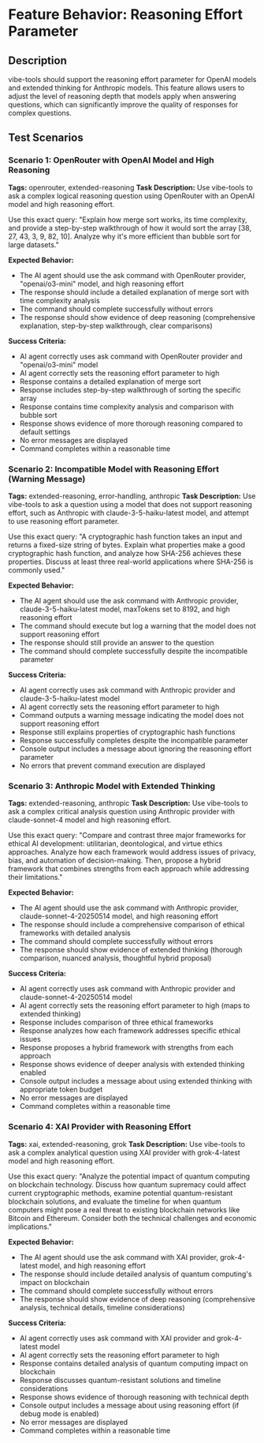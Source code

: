 # Feature Behavior: Reasoning Effort Parameter

## Description

vibe-tools should support the reasoning effort parameter for OpenAI models and extended thinking for Anthropic models. This feature allows users to adjust the level of reasoning depth that models apply when answering questions, which can significantly improve the quality of responses for complex questions.

## Test Scenarios

### Scenario 1: OpenRouter with OpenAI Model and High Reasoning

**Tags:** openrouter, extended-reasoning
**Task Description:**
Use vibe-tools to ask a complex logical reasoning question using OpenRouter with an OpenAI model and high reasoning effort.

Use this exact query: "Explain how merge sort works, its time complexity, and provide a step-by-step walkthrough of how it would sort the array [38, 27, 43, 3, 9, 82, 10]. Analyze why it's more efficient than bubble sort for large datasets."

**Expected Behavior:**

- The AI agent should use the ask command with OpenRouter provider, "openai/o3-mini" model, and high reasoning effort
- The response should include a detailed explanation of merge sort with time complexity analysis
- The command should complete successfully without errors
- The response should show evidence of deep reasoning (comprehensive explanation, step-by-step walkthrough, clear comparisons)

**Success Criteria:**

- AI agent correctly uses ask command with OpenRouter provider and "openai/o3-mini" model
- AI agent correctly sets the reasoning effort parameter to high
- Response contains a detailed explanation of merge sort
- Response includes step-by-step walkthrough of sorting the specific array
- Response contains time complexity analysis and comparison with bubble sort
- Response shows evidence of more thorough reasoning compared to default settings
- No error messages are displayed
- Command completes within a reasonable time

### Scenario 2: Incompatible Model with Reasoning Effort (Warning Message)

**Tags:** extended-reasoning, error-handling, anthropic
**Task Description:**
Use vibe-tools to ask a question using a model that does not support reasoning effort, such as Anthropic with claude-3-5-haiku-latest model, and attempt to use reasoning effort parameter.

Use this exact query: "A cryptographic hash function takes an input and returns a fixed-size string of bytes. Explain what properties make a good cryptographic hash function, and analyze how SHA-256 achieves these properties. Discuss at least three real-world applications where SHA-256 is commonly used."

**Expected Behavior:**

- The AI agent should use the ask command with Anthropic provider, claude-3-5-haiku-latest model, maxTokens set to 8192, and high reasoning effort
- The command should execute but log a warning that the model does not support reasoning effort
- The response should still provide an answer to the question
- The command should complete successfully despite the incompatible parameter

**Success Criteria:**

- AI agent correctly uses ask command with Anthropic provider and claude-3-5-haiku-latest model
- AI agent correctly sets the reasoning effort parameter to high
- Command outputs a warning message indicating the model does not support reasoning effort
- Response still explains properties of cryptographic hash functions
- Response successfully completes despite the incompatible parameter
- Console output includes a message about ignoring the reasoning effort parameter
- No errors that prevent command execution are displayed

### Scenario 3: Anthropic Model with Extended Thinking

**Tags:** extended-reasoning, anthropic
**Task Description:**
Use vibe-tools to ask a complex critical analysis question using Anthropic provider with claude-sonnet-4 model and high reasoning effort.

Use this exact query: "Compare and contrast three major frameworks for ethical AI development: utilitarian, deontological, and virtue ethics approaches. Analyze how each framework would address issues of privacy, bias, and automation of decision-making. Then, propose a hybrid framework that combines strengths from each approach while addressing their limitations."

**Expected Behavior:**

- The AI agent should use the ask command with Anthropic provider, claude-sonnet-4-20250514 model, and high reasoning effort
- The response should include a comprehensive comparison of ethical frameworks with detailed analysis
- The command should complete successfully without errors
- The response should show evidence of extended thinking (thorough comparison, nuanced analysis, thoughtful hybrid proposal)

**Success Criteria:**

- AI agent correctly uses ask command with Anthropic provider and claude-sonnet-4-20250514 model
- AI agent correctly sets the reasoning effort parameter to high (maps to extended thinking)
- Response includes comparison of three ethical frameworks
- Response analyzes how each framework addresses specific ethical issues
- Response proposes a hybrid framework with strengths from each approach
- Response shows evidence of deeper analysis with extended thinking enabled
- Console output includes a message about using extended thinking with appropriate token budget
- No error messages are displayed
- Command completes within a reasonable time

### Scenario 4: XAI Provider with Reasoning Effort

**Tags:** xai, extended-reasoning, grok
**Task Description:**
Use vibe-tools to ask a complex analytical question using XAI provider with grok-4-latest model and high reasoning effort.

Use this exact query: "Analyze the potential impact of quantum computing on blockchain technology. Discuss how quantum supremacy could affect current cryptographic methods, examine potential quantum-resistant blockchain solutions, and evaluate the timeline for when quantum computers might pose a real threat to existing blockchain networks like Bitcoin and Ethereum. Consider both the technical challenges and economic implications."

**Expected Behavior:**

- The AI agent should use the ask command with XAI provider, grok-4-latest model, and high reasoning effort
- The response should include detailed analysis of quantum computing's impact on blockchain
- The command should complete successfully without errors
- The response should show evidence of deep reasoning (comprehensive analysis, technical details, timeline considerations)

**Success Criteria:**

- AI agent correctly uses ask command with XAI provider and grok-4-latest model
- AI agent correctly sets the reasoning effort parameter to high
- Response contains detailed analysis of quantum computing impact on blockchain
- Response discusses quantum-resistant solutions and timeline considerations
- Response shows evidence of thorough reasoning with technical depth
- Console output includes a message about using reasoning effort (if debug mode is enabled)
- No error messages are displayed
- Command completes within a reasonable time
